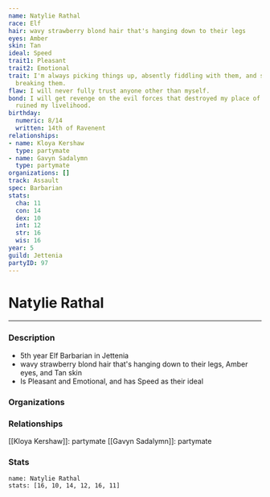 ```yaml
---
name: Natylie Rathal
race: Elf
hair: wavy strawberry blond hair that's hanging down to their legs
eyes: Amber
skin: Tan
ideal: Speed
trait1: Pleasant
trait2: Emotional
trait: I'm always picking things up, absently fiddling with them, and sometimes accidentally
  breaking them.
flaw: I will never fully trust anyone other than myself.
bond: I will get revenge on the evil forces that destroyed my place of business and
  ruined my livelihood.
birthday:
  numeric: 8/14
  written: 14th of Ravenent
relationships:
- name: Kloya Kershaw
  type: partymate
- name: Gavyn Sadalymn
  type: partymate
organizations: []
track: Assault
spec: Barbarian
stats:
  cha: 11
  con: 14
  dex: 10
  int: 12
  str: 16
  wis: 16
year: 5
guild: Jettenia
partyID: 97
---
```

# Natylie Rathal
---
### Description
- 5th year Elf Barbarian in Jettenia
- wavy strawberry blond hair that's hanging down to their legs, Amber eyes, and Tan skin
- Is Pleasant and Emotional, and has Speed as their ideal

### Organizations
### Relationships
[[Kloya Kershaw]]: partymate
[[Gavyn Sadalymn]]: partymate
### Stats
```statblock
name: Natylie Rathal
stats: [16, 10, 14, 12, 16, 11]
```
